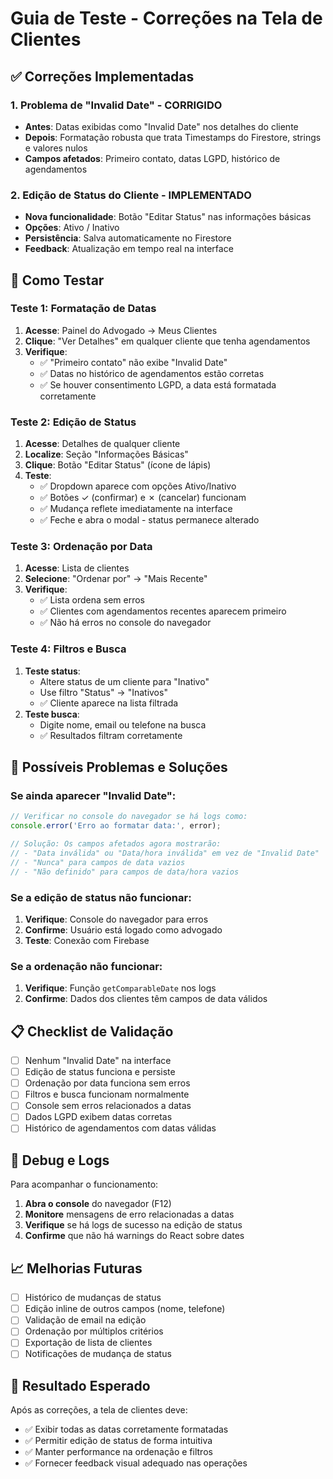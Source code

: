 # Guia de Teste - Correções na Tela de Clientes

## ✅ Correções Implementadas

### 1. Problema de "Invalid Date" - CORRIGIDO
- **Antes**: Datas exibidas como "Invalid Date" nos detalhes do cliente
- **Depois**: Formatação robusta que trata Timestamps do Firestore, strings e valores nulos
- **Campos afetados**: Primeiro contato, datas LGPD, histórico de agendamentos

### 2. Edição de Status do Cliente - IMPLEMENTADO
- **Nova funcionalidade**: Botão "Editar Status" nas informações básicas
- **Opções**: Ativo / Inativo
- **Persistência**: Salva automaticamente no Firestore
- **Feedback**: Atualização em tempo real na interface

## 🧪 Como Testar

### Teste 1: Formatação de Datas
1. **Acesse**: Painel do Advogado → Meus Clientes
2. **Clique**: "Ver Detalhes" em qualquer cliente que tenha agendamentos
3. **Verifique**:
   - ✅ "Primeiro contato" não exibe "Invalid Date"
   - ✅ Datas no histórico de agendamentos estão corretas
   - ✅ Se houver consentimento LGPD, a data está formatada corretamente

### Teste 2: Edição de Status
1. **Acesse**: Detalhes de qualquer cliente
2. **Localize**: Seção "Informações Básicas"
3. **Clique**: Botão "Editar Status" (ícone de lápis)
4. **Teste**:
   - ✅ Dropdown aparece com opções Ativo/Inativo
   - ✅ Botões ✓ (confirmar) e ✗ (cancelar) funcionam
   - ✅ Mudança reflete imediatamente na interface
   - ✅ Feche e abra o modal - status permanece alterado

### Teste 3: Ordenação por Data
1. **Acesse**: Lista de clientes
2. **Selecione**: "Ordenar por" → "Mais Recente"
3. **Verifique**:
   - ✅ Lista ordena sem erros
   - ✅ Clientes com agendamentos recentes aparecem primeiro
   - ✅ Não há erros no console do navegador

### Teste 4: Filtros e Busca
1. **Teste status**:
   - Altere status de um cliente para "Inativo"
   - Use filtro "Status" → "Inativos"
   - ✅ Cliente aparece na lista filtrada
2. **Teste busca**:
   - Digite nome, email ou telefone na busca
   - ✅ Resultados filtram corretamente

## 🚨 Possíveis Problemas e Soluções

### Se ainda aparecer "Invalid Date":
```javascript
// Verificar no console do navegador se há logs como:
console.error('Erro ao formatar data:', error);

// Solução: Os campos afetados agora mostrarão:
// - "Data inválida" ou "Data/hora inválida" em vez de "Invalid Date"
// - "Nunca" para campos de data vazios
// - "Não definido" para campos de data/hora vazios
```

### Se a edição de status não funcionar:
1. **Verifique**: Console do navegador para erros
2. **Confirme**: Usuário está logado como advogado
3. **Teste**: Conexão com Firebase

### Se a ordenação não funcionar:
1. **Verifique**: Função `getComparableDate` nos logs
2. **Confirme**: Dados dos clientes têm campos de data válidos

## 📋 Checklist de Validação

- [ ] Nenhum "Invalid Date" na interface
- [ ] Edição de status funciona e persiste
- [ ] Ordenação por data funciona sem erros
- [ ] Filtros e busca funcionam normalmente
- [ ] Console sem erros relacionados a datas
- [ ] Dados LGPD exibem datas corretas
- [ ] Histórico de agendamentos com datas válidas

## 🔧 Debug e Logs

Para acompanhar o funcionamento:

1. **Abra o console** do navegador (F12)
2. **Monitore** mensagens de erro relacionadas a datas
3. **Verifique** se há logs de sucesso na edição de status
4. **Confirme** que não há warnings do React sobre dates

## 📈 Melhorias Futuras

- [ ] Histórico de mudanças de status
- [ ] Edição inline de outros campos (nome, telefone)
- [ ] Validação de email na edição
- [ ] Ordenação por múltiplos critérios
- [ ] Exportação de lista de clientes
- [ ] Notificações de mudança de status

## 🎯 Resultado Esperado

Após as correções, a tela de clientes deve:
- ✅ Exibir todas as datas corretamente formatadas
- ✅ Permitir edição de status de forma intuitiva
- ✅ Manter performance na ordenação e filtros
- ✅ Fornecer feedback visual adequado nas operações
